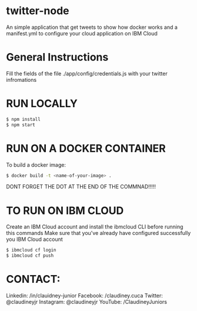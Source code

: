 # twitter-node
An simple application that get tweets to show how docker works and a manifest.yml to configure your cloud application on IBM Cloud

# General Instructions
Fill the fields of the file ./app/config/credentials.js with your twitter infromations

# RUN LOCALLY
```sh
$ npm install
$ npm start
```

# RUN ON A DOCKER CONTAINER
To build a docker image:
```sh
$ docker build -t <name-of-your-image> .
```

DONT FORGET THE DOT AT THE END OF THE COMMNAD!!!!!

# TO RUN ON IBM CLOUD
Create an IBM Cloud account and install the ibmcloud CLI before running this commands
Make sure that you've already have configured successfully you IBM Cloud account

```sh
$ ibmcloud cf login
$ ibmcloud cf push
```

# CONTACT:
Linkedin: /in/clauidney-junior
Facebook: /claudiney.cuca
Twitter: @claudineyjr
Instagram: @claudineyjr
YouTube: /ClaudineyJuniors
